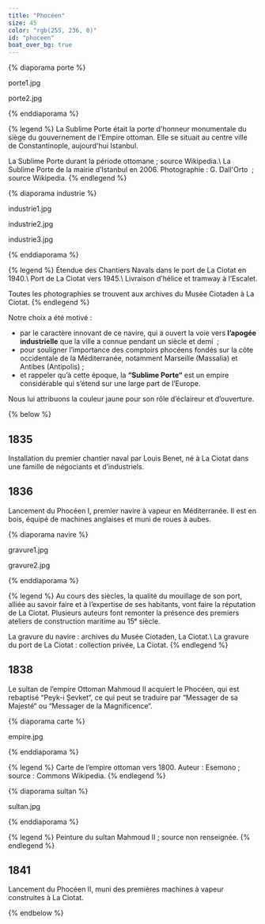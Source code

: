 ```yaml
---
title: "Phocéen"
size: 45
color: "rgb(255, 236, 0)"
id: "phoceen"
boat_over_bg: true
---
```

{% diaporama porte %}

porte1.jpg

porte2.jpg

{% enddiaporama %}

{% legend %}
La Sublime Porte était la porte d'honneur monumentale du siège du gouvernement de l'Empire ottoman. Elle se situait au centre ville de Constantinople, aujourd'hui Istanbul.

La Sublime Porte durant la période ottomane&nbsp;; source Wikipedia.\\
La Sublime Porte de la mairie d’Istanbul en 2006. Photographie&nbsp;: G. Dall'Orto &nbsp;; source Wikipedia.
{% endlegend %}

{% diaporama industrie %}

industrie1.jpg

industrie2.jpg

industrie3.jpg

{% enddiaporama %}


{% legend %}
Étendue des Chantiers Navals dans le port de La Ciotat en 1940.\\
Port de La Ciotat vers 1945.\\
Livraison d’hélice et tramway à l’Escalet.

Toutes les photographies se trouvent aux archives du Musée Ciotaden à La Ciotat.
{% endlegend %}

Notre choix a été motivé&nbsp;:

- par le caractère innovant de ce navire, qui a ouvert la voie vers **l’apogée industrielle** que la ville a connue pendant un siècle et demi&nbsp; ;
- pour souligner l’importance des comptoirs phocéens fondés sur la côte occidentale de la Méditerranée, notamment Marseille (Massalia) et Antibes (Antipolis)&nbsp;;
- et rappeler qu’à cette époque, la **“Sublime Porte“** est un empire considérable qui s’étend sur une large part de l’Europe.

Nous lui attribuons la couleur jaune pour son rôle d’éclaireur et d’ouverture.

{% below %}

1835
----

Installation du premier chantier naval par Louis Benet, né à La Ciotat dans une famille de négociants et d’industriels.

1836
----

Lancement du Phocéen&nbsp;I, premier navire à vapeur en Méditerranée. Il est en bois, équipé de machines anglaises et muni de roues à aubes.

{% diaporama navire %}

gravure1.jpg

gravure2.jpg

{% enddiaporama %}

{% legend %}
Au cours des siècles, la qualité du mouillage de son port, alliée au savoir faire et à l’expertise de ses habitants, vont faire la réputation de La Ciotat. Plusieurs auteurs font remonter la présence des premiers ateliers de construction maritime au 15ᵉ siècle.

La gravure du navire&nbsp;: archives du Musée Ciotaden, La Ciotat.\\
La gravure du port de La Ciotat&nbsp;: collection privée, La Ciotat.
{% endlegend %}


1838
--------------

Le sultan de l’empire Ottoman Mahmoud&nbsp;II acquiert le Phocéen, qui est rebaptisé “Peyk-i Șevket“, ce qui peut se traduire par “Messager de sa Majesté“ ou “Messager de la Magnificence“.

{% diaporama carte %}

empire.jpg

{% enddiaporama %}

{% legend %}
Carte de l’empire ottoman vers 1800. Auteur&nbsp;: Esemono&nbsp;; source&nbsp;: Commons Wikipedia.
{% endlegend %}

{% diaporama sultan %}

sultan.jpg

{% enddiaporama %}

{% legend %}
Peinture du sultan Mahmoud&nbsp;II&nbsp;; source non renseignée.
{% endlegend %}


1841
--------------

Lancement du Phocéen&nbsp;II, muni des premières machines à vapeur construites à La Ciotat.

{% endbelow %}
